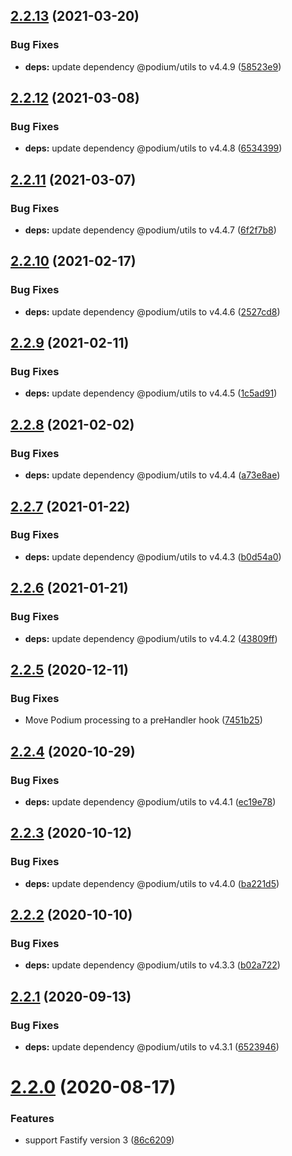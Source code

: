 ## [2.2.13](https://github.com/podium-lib/fastify-layout/compare/v2.2.12...v2.2.13) (2021-03-20)


### Bug Fixes

* **deps:** update dependency @podium/utils to v4.4.9 ([58523e9](https://github.com/podium-lib/fastify-layout/commit/58523e9851b2b0dad1e396fa4165a28e6f5d51bf))

## [2.2.12](https://github.com/podium-lib/fastify-layout/compare/v2.2.11...v2.2.12) (2021-03-08)


### Bug Fixes

* **deps:** update dependency @podium/utils to v4.4.8 ([6534399](https://github.com/podium-lib/fastify-layout/commit/653439993937761e9929c1ffbeffece588526ecc))

## [2.2.11](https://github.com/podium-lib/fastify-layout/compare/v2.2.10...v2.2.11) (2021-03-07)


### Bug Fixes

* **deps:** update dependency @podium/utils to v4.4.7 ([6f2f7b8](https://github.com/podium-lib/fastify-layout/commit/6f2f7b8c65c3f13c8c2a9c393e5b09d53cc7977a))

## [2.2.10](https://github.com/podium-lib/fastify-layout/compare/v2.2.9...v2.2.10) (2021-02-17)


### Bug Fixes

* **deps:** update dependency @podium/utils to v4.4.6 ([2527cd8](https://github.com/podium-lib/fastify-layout/commit/2527cd841969d1b2334193e3b49a7f622a2b57a7))

## [2.2.9](https://github.com/podium-lib/fastify-layout/compare/v2.2.8...v2.2.9) (2021-02-11)


### Bug Fixes

* **deps:** update dependency @podium/utils to v4.4.5 ([1c5ad91](https://github.com/podium-lib/fastify-layout/commit/1c5ad910af847d7b8b33378e48e73ec15b1d241c))

## [2.2.8](https://github.com/podium-lib/fastify-layout/compare/v2.2.7...v2.2.8) (2021-02-02)


### Bug Fixes

* **deps:** update dependency @podium/utils to v4.4.4 ([a73e8ae](https://github.com/podium-lib/fastify-layout/commit/a73e8ae0836945ca75b9e2318ddd15207c6c4b35))

## [2.2.7](https://github.com/podium-lib/fastify-layout/compare/v2.2.6...v2.2.7) (2021-01-22)


### Bug Fixes

* **deps:** update dependency @podium/utils to v4.4.3 ([b0d54a0](https://github.com/podium-lib/fastify-layout/commit/b0d54a0f0841a4f90a68cf52c9292a1c448a86d9))

## [2.2.6](https://github.com/podium-lib/fastify-layout/compare/v2.2.5...v2.2.6) (2021-01-21)


### Bug Fixes

* **deps:** update dependency @podium/utils to v4.4.2 ([43809ff](https://github.com/podium-lib/fastify-layout/commit/43809ff75682be1ea24b26d12464d78422b24664))

## [2.2.5](https://github.com/podium-lib/fastify-layout/compare/v2.2.4...v2.2.5) (2020-12-11)


### Bug Fixes

* Move Podium processing to a preHandler hook ([7451b25](https://github.com/podium-lib/fastify-layout/commit/7451b2541d522a3e93ac44d68ec45f6159b8fd1a))

## [2.2.4](https://github.com/podium-lib/fastify-layout/compare/v2.2.3...v2.2.4) (2020-10-29)


### Bug Fixes

* **deps:** update dependency @podium/utils to v4.4.1 ([ec19e78](https://github.com/podium-lib/fastify-layout/commit/ec19e78ccfeae4c82294eb8e89d6b67226f82774))

## [2.2.3](https://github.com/podium-lib/fastify-layout/compare/v2.2.2...v2.2.3) (2020-10-12)


### Bug Fixes

* **deps:** update dependency @podium/utils to v4.4.0 ([ba221d5](https://github.com/podium-lib/fastify-layout/commit/ba221d5d0eb502c1846043e6ce4b3836af67f687))

## [2.2.2](https://github.com/podium-lib/fastify-layout/compare/v2.2.1...v2.2.2) (2020-10-10)


### Bug Fixes

* **deps:** update dependency @podium/utils to v4.3.3 ([b02a722](https://github.com/podium-lib/fastify-layout/commit/b02a722e60b56527871c5276abb243cc95a326f7))

## [2.2.1](https://github.com/podium-lib/fastify-layout/compare/v2.2.0...v2.2.1) (2020-09-13)


### Bug Fixes

* **deps:** update dependency @podium/utils to v4.3.1 ([6523946](https://github.com/podium-lib/fastify-layout/commit/6523946a10824a920d72205aed3452b2d0ded134))

# [2.2.0](https://github.com/podium-lib/fastify-layout/compare/v2.1.1...v2.2.0) (2020-08-17)


### Features

* support Fastify version 3 ([86c6209](https://github.com/podium-lib/fastify-layout/commit/86c620986d133e7d3379ebfb0b7bcf44a2e457c4))
